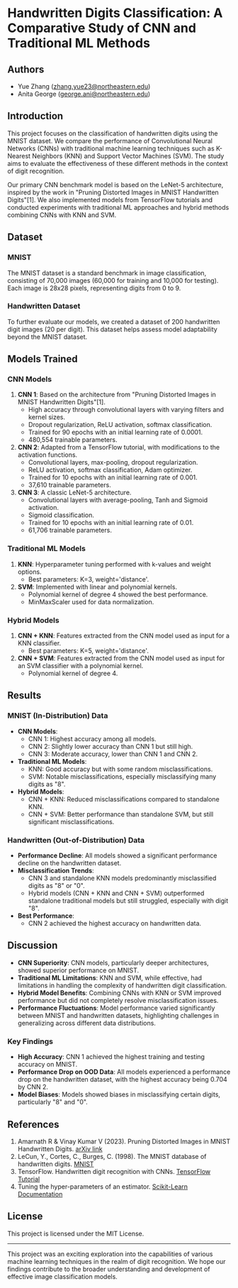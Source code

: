 # Handwritten Digits Classification: A Comparative Study of CNN and Traditional ML Methods

## Authors
- Yue Zhang (zhang.yue23@northeastern.edu)
- Anita George (george.ani@northeastern.edu)

## Introduction
This project focuses on the classification of handwritten digits using the MNIST dataset. We compare the performance of Convolutional Neural Networks (CNNs) with traditional machine learning techniques such as K-Nearest Neighbors (KNN) and Support Vector Machines (SVM). The study aims to evaluate the effectiveness of these different methods in the context of digit recognition.

Our primary CNN benchmark model is based on the LeNet-5 architecture, inspired by the work in "Pruning Distorted Images in MNIST Handwritten Digits"[1]. We also implemented models from TensorFlow tutorials and conducted experiments with traditional ML approaches and hybrid methods combining CNNs with KNN and SVM.

## Dataset
### MNIST
The MNIST dataset is a standard benchmark in image classification, consisting of 70,000 images (60,000 for training and 10,000 for testing). Each image is 28x28 pixels, representing digits from 0 to 9.

### Handwritten Dataset
To further evaluate our models, we created a dataset of 200 handwritten digit images (20 per digit). This dataset helps assess model adaptability beyond the MNIST dataset.

## Models Trained
### CNN Models
1. **CNN 1**: Based on the architecture from "Pruning Distorted Images in MNIST Handwritten Digits"[1].
   - High accuracy through convolutional layers with varying filters and kernel sizes.
   - Dropout regularization, ReLU activation, softmax classification.
   - Trained for 90 epochs with an initial learning rate of 0.0001.
   - 480,554 trainable parameters.
2. **CNN 2**: Adapted from a TensorFlow tutorial, with modifications to the activation functions.
   - Convolutional layers, max-pooling, dropout regularization.
   - ReLU activation, softmax classification, Adam optimizer.
   - Trained for 10 epochs with an initial learning rate of 0.001.
   - 37,610 trainable parameters.
3. **CNN 3**: A classic LeNet-5 architecture.
   - Convolutional layers with average-pooling, Tanh and Sigmoid activation.
   - Sigmoid classification.
   - Trained for 10 epochs with an initial learning rate of 0.01.
   - 61,706 trainable parameters.

### Traditional ML Models
1. **KNN**: Hyperparameter tuning performed with k-values and weight options.
   - Best parameters: K=3, weight='distance'.
2. **SVM**: Implemented with linear and polynomial kernels.
   - Polynomial kernel of degree 4 showed the best performance.
   - MinMaxScaler used for data normalization.

### Hybrid Models
1. **CNN + KNN**: Features extracted from the CNN model used as input for a KNN classifier.
   - Best parameters: K=5, weight='distance'.
2. **CNN + SVM**: Features extracted from the CNN model used as input for an SVM classifier with a polynomial kernel.
   - Polynomial kernel of degree 4.

## Results
### MNIST (In-Distribution) Data
- **CNN Models**:
  - CNN 1: Highest accuracy among all models.
  - CNN 2: Slightly lower accuracy than CNN 1 but still high.
  - CNN 3: Moderate accuracy, lower than CNN 1 and CNN 2.
- **Traditional ML Models**:
  - KNN: Good accuracy but with some random misclassifications.
  - SVM: Notable misclassifications, especially misclassifying many digits as "8".
- **Hybrid Models**:
  - CNN + KNN: Reduced misclassifications compared to standalone KNN.
  - CNN + SVM: Better performance than standalone SVM, but still significant misclassifications.

### Handwritten (Out-of-Distribution) Data
- **Performance Decline**: All models showed a significant performance decline on the handwritten dataset.
- **Misclassification Trends**:
  - CNN 3 and standalone KNN models predominantly misclassified digits as "8" or "0".
  - Hybrid models (CNN + KNN and CNN + SVM) outperformed standalone traditional models but still struggled, especially with digit "8".
- **Best Performance**:
  - CNN 2 achieved the highest accuracy on handwritten data.

## Discussion
- **CNN Superiority**: CNN models, particularly deeper architectures, showed superior performance on MNIST.
- **Traditional ML Limitations**: KNN and SVM, while effective, had limitations in handling the complexity of handwritten digit classification.
- **Hybrid Model Benefits**: Combining CNNs with KNN or SVM improved performance but did not completely resolve misclassification issues.
- **Performance Fluctuations**: Model performance varied significantly between MNIST and handwritten datasets, highlighting challenges in generalizing across different data distributions.

### Key Findings
- **High Accuracy**: CNN 1 achieved the highest training and testing accuracy on MNIST.
- **Performance Drop on OOD Data**: All models experienced a performance drop on the handwritten dataset, with the highest accuracy being 0.704 by CNN 2.
- **Model Biases**: Models showed biases in misclassifying certain digits, particularly "8" and "0".


## References
1. Amarnath R & Vinay Kumar V (2023). Pruning Distorted Images in MNIST Handwritten Digits. [arXiv link](https://arxiv.org/pdf/2307.14343.pdf)
2. LeCun, Y., Cortes, C., Burges, C. (1998). The MNIST database of handwritten digits. [MNIST](http://yann.lecun.com/exdb/mnist/)
3. TensorFlow. Handwritten digit recognition with CNNs. [TensorFlow Tutorial](https://www.tensorflow.org/js/tutorials/training/handwritten_digit_cnn)
4. Tuning the hyper-parameters of an estimator. [Scikit-Learn Documentation](https://scikit-learn.org/stable/modules/grid_search.html)

## License
This project is licensed under the MIT License.

---

This project was an exciting exploration into the capabilities of various machine learning techniques in the realm of digit recognition. We hope our findings contribute to the broader understanding and development of effective image classification models.
